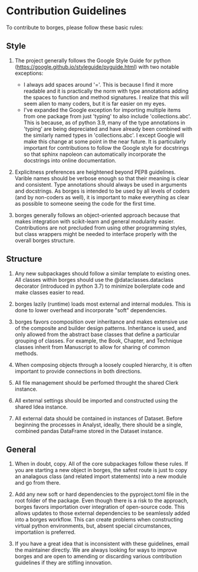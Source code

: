 # Contribution Guidelines

To contribute to borges, please follow these basic rules:

## Style

1. The project generally follows the Google Style Guide for python (https://google.github.io/styleguide/pyguide.html) with two 
   notable exceptions:
   * I always add spaces around '='. This is because I find it more readable  and it is practically the norm with type annotations adding the spaces to function and method signatures. I realize that this will seem alien to many coders, but it is far easier on my eyes. 
   * I've expanded the Google exception for importing multiple items from one package from just 'typing' to also include 'collections.abc'. This is because, as of python 3.9, many of the type annotations in 'typing' are being depreciated and have already been combined with the similarly named types in 'collections.abc'. I except Google will make this change at some point in the near future. 
  It is particularly important for contributions to follow the Google style for docstrings so that sphinx napoleon can automatically incorporate the docstrings into online documentation.

2. Explicitness preferences are heightened beyond PEP8 guidelines. Varible names should be verbose enough so that their meaning is clear and consistent. Type annotations should always be used in arguments and docstrings. As borges is intended to be used by all levels of coders (and by non-coders as well), it is important to make everything as clear as possible to someone seeing the code for the first time. 

3. borges generally follows an object-oriented approach because that makes integration with scikit-learn and general modularity easier. Contributions are not precluded from using other programming styles, but class wrappers might be needed to interface properly with the overall borges structure. 

## Structure

1. Any new subpackages should follow a similar template to existing ones. All classes within borges should use the @dataclasses.dataclass decorator (introduced in python 3.7) to minimize boilerplate code and make classes easier to read.

2. borges lazily (runtime) loads most external and internal modules. This is done to lower overhead and incorporate "soft" dependencies. 
   
3. borges favors coomposition over inheritance and makes extensive use of the composite and builder design patterns. Inheritance is used, and only allowed from the abstract base classes that define a particular grouping of classes. For example, the Book, Chapter, and Technique classes inherit from Manuscript to allow for sharing of common methods.

4. When composing objects through a loosely coupled hierarchy, it is often important to provide connections in both directions. 

5. All file management should be perfomed throught the shared Clerk instance.

6. All external settings should be imported and constructed using the shared Idea instance. 

7. All external data should be contained in instances of Dataset. Before beginning the processes in Analyst, ideally, there should be a single, combined pandas DataFrame stored in the Dataset instance.

## General

1. When in doubt, copy. All of the core subpackages follow these rules. If you are starting a new object in borges, the safest route is just to copy an analagous class (and related import statements) into a new module and go from there.

2. Add any new soft or hard dependencies to the pyproject.toml file in the root folder of the package. Even though there is a risk to the approach, borges favors importation over integration of open-source code. This allows updates to those external dependencies to be seamlessly added into a borges workflow. This can create problems when constructing virtual python environments, but, absent special circumstances, importatiion is preferred.

3. If you have a great idea that is inconsistent with these guidelines, email the maintainer directly. We are always looking for ways to improve borges and are open to amending or discarding various contribution guidelines if they are stifling innovation.